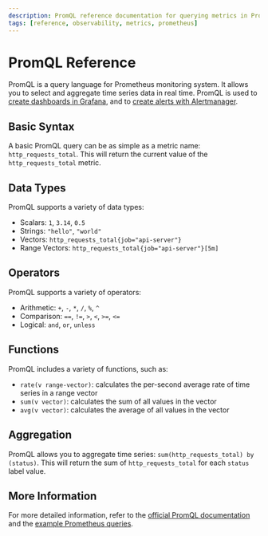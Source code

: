 ```yaml
---
description: PromQL reference documentation for querying metrics in Prometheus.
tags: [reference, observability, metrics, prometheus]
---
```

# PromQL Reference

PromQL is a query language for Prometheus monitoring system. It allows you to select and aggregate time series data in real time. PromQL is used to [create dashboards in Grafana][howto-grafana-dashboard], and to [create alerts with Alertmanager][howto-alertmanager-alerts].

[howto-grafana-dashboard]: ../../../how-to-guides/observability/metrics/dashboard.md
[howto-alertmanager-alerts]: ../../../how-to-guides/observability/alerts/prometheus-basic.md

## Basic Syntax

A basic PromQL query can be as simple as a metric name: `http_requests_total`. This will return the current value of the `http_requests_total` metric.

## Data Types

PromQL supports a variety of data types:

- Scalars: `1`, `3.14`, `0.5`
- Strings: `"hello"`, `"world"`
- Vectors: `http_requests_total{job="api-server"}`
- Range Vectors: `http_requests_total{job="api-server"}[5m]`

## Operators

PromQL supports a variety of operators:

- Arithmetic: `+`, `-`, `*`, `/`, `%`, `^`
- Comparison: `==`, `!=`, `>`, `<`, `>=`, `<=`
- Logical: `and`, `or`, `unless`

## Functions

PromQL includes a variety of functions, such as:

- `rate(v range-vector)`: calculates the per-second average rate of time series in a range vector
- `sum(v vector)`: calculates the sum of all values in the vector
- `avg(v vector)`: calculates the average of all values in the vector

## Aggregation

PromQL allows you to aggregate time series: `sum(http_requests_total) by (status)`. This will return the sum of `http_requests_total` for each `status` label value.

## More Information

For more detailed information, refer to the [official PromQL documentation][prometheus-querying-basics] and the [example Prometheus queries][prometheus-example-queries].

[prometheus-querying-basics]: https://prometheus.io/docs/prometheus/latest/querying/basics/
[prometheus-example-queries]: https://prometheus.io/docs/prometheus/latest/querying/examples/
